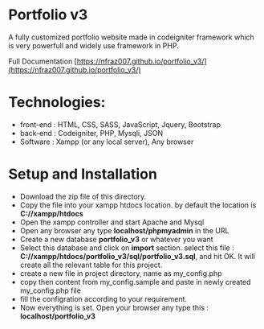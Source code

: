 # Portfolio v3
A fully customized portfolio website made in codeigniter framework which is very powerfull and widely use framework in PHP. 

Full Documentation [https://nfraz007.github.io/portfolio_v3/](https://nfraz007.github.io/portfolio_v3/)


# Technologies: 
* front-end : HTML, CSS, SASS, JavaScript, Jquery, Bootstrap 
* back-end : Codeigniter, PHP, Mysqli, JSON
* Software : Xampp (or any local server), Any browser

# Setup and Installation
* Download the zip file of this directory.
* Copy the file into your xampp htdocs location. by default the location is **C://xampp/htdocs**
* Open the xampp controller and start Apache and Mysql
* Open any browser any type **localhost/phpmyadmin** in the URL
* Create a new database **portfolio_v3** or whatever you want
* Select this database and click on **import** section. select this file : **C://xampp/htdocs/portfolio_v3/sql/portfolio_v3.sql**, and hit OK. It will create all the relevant table for this project.
* create a new file in project directory, name as my_config.php
* copy then content from my_config.sample and paste in newly created my_config.php file
* fill the configration according to your requirement.
* Now everything is set. Open your browser any type this : **localhost/portfolio_v3**
